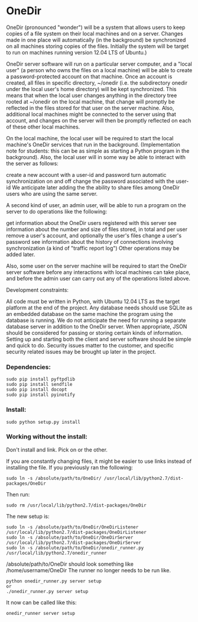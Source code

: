 OneDir
======
OneDir (pronounced "wonder") will be a system that allows users to keep copies of a file system on their local machines and on a server. Changes made in one place will automatically (in the background) be synchronized on all machines storing copies of the files. Initially the system will be target to run on machines running version 12.04 LTS of Ubuntu.)

OneDir server software will run on a particular server computer, and a "local user" (a person who owns the files on a local machine) will be able to create a password-protected account on that machine. Once an account is created, all files in specific directory, ~/onedir (i.e. the subdirectory onedir under the local user's home directory) will be kept synchronized. This means that when the local user changes anything in the directory tree rooted at ~/onedir on the local machine, that change will promptly be reflected in the files stored for that user on the server machine. Also, additional local machines might be connected to the server using that account, and changes on the server will then be promptly reflected on each of these other local machines.

On the local machine, the local user will be required to start the local machine's OneDir services that run in the background. (Implementation note for students: this can be as simple as starting a Python program in the background). Also, the local user will in some way be able to interact with the server as follows:

create a new account with a user-id and password
turn automatic synchronization on and off
change the password associated with the user-id
We anticipate later adding the the ability to share files among OneDir users who are using the same server.

A second kind of user, an admin user, will be able to run a program on the server to do operations like the following:

get information about the OneDir users registered with this server
see information about the number and size of files stored, in total and per user
remove a user's account, and optionally the user's files
change a user's password
see information about the history of connections involving synchronization (a kind of "traffic report log")
Other operations may be added later.

Also, some user on the server machine will be required to start the OneDir server software before any interactions with local machines can take place, and before the admin user can carry out any of the operations listed above.

Development constraints:

All code must be written in Python, with Ubuntu 12.04 LTS as the target platform at the end of the project.
Any database needs should use SQLite as an embedded database on the same machine the program using the database is running. We do not anticipate the need for running a separate database server in addition to the OneDir server.
When appropriate, JSON should be considered for passing or storing certain kinds of information.
Setting up and starting both the client and server software should be simple and quick to do.
Security issues matter to the customer, and specific security related issues may be brought up later in the project.

### Dependencies:
```
sudo pip install pyftpdlib
sudo pip install sendfile
sudo pip install docopt
sudo pip install pyinotify
```
### Install:
```
sudo python setup.py install
```
### Working without the install:
Don't install and link. Pick on or the other.

If you are constantly changing files, it might be easier to use links instead of installing the file.
If you previously ran the following:
```
sudo ln -s /absolute/path/to/OneDir/ /usr/local/lib/python2.7/dist-packages/OneDir
```
Then run: 
```
sudo rm /usr/local/lib/python2.7/dist-packages/OneDir
```
The new setup is:
```
sudo ln -s /absolute/path/to/OneDir/OneDirListener /usr/local/lib/python2.7/dist-packages/OneDirListener
sudo ln -s /absolute/path/to/OneDir/OneDirServer /usr/local/lib/python2.7/dist-packages/OneDirServer
sudo ln -s /absolute/path/to/OneDir/onedir_runner.py /usr/local/lib/python2.7/onedir_runner
```
/absolute/path/to/OneDir should look something like /home/username/OneDir
The runner no longer needs to be run like. 
```
python onedir_runner.py server setup
or
./onedir_runner.py server setup
```
It now can be called like this:
```
onedir_runner server setup
```
